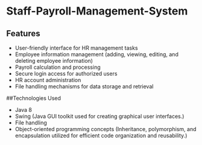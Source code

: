 # Staff-Payroll-Management-System

## Features
- User-friendly interface for HR management tasks
- Employee information management (adding, viewing, editing, and deleting employee information)
- Payroll calculation and processing
- Secure login access for authorized users
- HR account administration
- File handling mechanisms for data storage and retrieval

##Technologies Used
- Java 8
- Swing (Java GUI toolkit used for creating graphical user interfaces.)
- File handling
- Object-oriented programming concepts (Inheritance, polymorphism, and encapsulation utilized for efficient code organization and reusability.)
